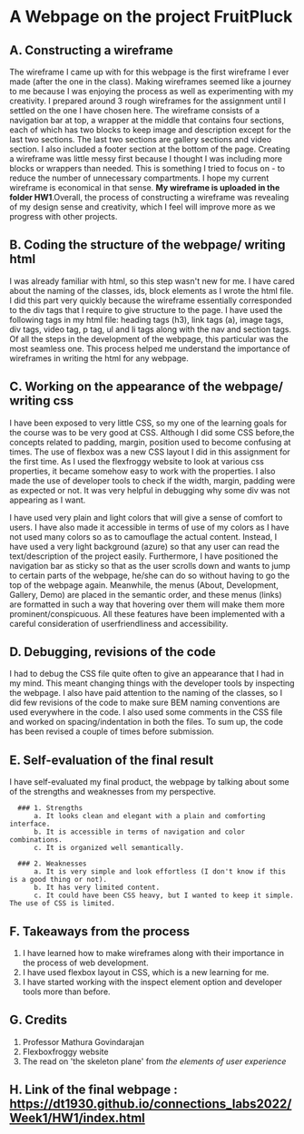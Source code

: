 # A Webpage on the project FruitPluck


## A. Constructing a wireframe

The wireframe I came up with for this webpage is the first wireframe I ever made (after the one in the class). Making wireframes seemed like a journey to me 
because I was enjoying the process as well as experimenting with my creativity. I prepared around 3 rough wireframes for the assignment until I settled on the
one I have chosen here. The wireframe consists of a navigation bar at top, a wrapper at the middle that contains four sections, each of which has two blocks
to keep image and description except for the last two sections. The last two sections are gallery sections and video section. I also included a footer section
at the bottom of the page. Creating a wireframe was little messy first because I thought I was including more blocks or wrappers than needed. This is something
I tried to focus on - to reduce the number of unnecessary compartments. I hope my current wireframe is economical in that sense. **My wireframe is uploaded in
the folder HW1**.Overall, the process of constructing a wireframe was revealing of my design sense and creativity, which I feel will improve more as we progress 
with other projects.

## B. Coding the structure of the webpage/ writing html

I was already familiar with html, so this step wasn't new for me. I have cared about the naming of the classes, ids, block elements as I wrote the html file. I
did this part very quickly because the wireframe essentially corresponded to the div tags that I require to give structure to the page. I have used the following 
tags in my html file: heading tags (h3), link tags (a), image tags, div tags, video tag, p tag, ul and li tags along with the nav and section tags. Of all the steps
in the development of the webpage, this particular was the most seamless one. This process helped me understand the importance of wireframes in writing the html
for any webpage. 

## C. Working on the appearance of the webpage/ writing css

I have been exposed to very little CSS, so my one of the learning goals for the course was to be very good at CSS. Although I did some CSS before,the concepts 
related to padding, margin, position used to become confusing at times. The use of flexbox was a new CSS layout I did in this assignment for the first time. As I
used the flexfroggy website to look at various css properties, it became somehow easy to work with the properties. I also made the use of developer tools to check
if the width, margin, padding were as expected or not. It was very helpful in debugging why some div was not appearing as I want. 

I have used very plain and light colors that will give a sense of comfort to users. I have also made it accessible in terms of use of my colors as I have not used
many colors so as to camouflage the actual content. Instead, I have used a very light background (azure) so that any user can read the text/description of the 
project easily. Furthermore, I have positioned the navigation bar as sticky so that as the user scrolls down and wants to jump to certain parts of the webpage, 
he/she can do so without having to go the top of the webpage again. Meanwhile, the menus (About, Development, Gallery, Demo) are placed in the semantic order, and
these menus (links) are formatted in such a way that hovering over them will make them more prominent/conspicuous. All these features have been implemented with
a careful consideration of userfriendliness and accessibility. 

## D. Debugging, revisions of the code

I had to debug the CSS file quite often to give an appearance that I had in my mind. This meant changing things with the developer tools by inspecting the 
webpage. I also have paid attention to the naming of the classes, so I did few revisions of the code to make sure BEM naming conventions are used everywhere in the
code. I also used some comments in the CSS file and worked on spacing/indentation in both the files. To sum up, the code has been revised a couple of times before
submission.

## E. Self-evaluation of the final result

I have self-evaluated my final product, the webpage by talking about some of the strengths and weaknesses from my perspective.

      ### 1. Strengths
          a. It looks clean and elegant with a plain and comforting interface. 
          b. It is accessible in terms of navigation and color combinations.
          c. It is organized well semantically.
          
      ### 2. Weaknesses
          a. It is very simple and look effortless (I don't know if this is a good thing or not).
          b. It has very limited content.
          c. It could have been CSS heavy, but I wanted to keep it simple. The use of CSS is limited.
      
      
## F. Takeaways from the process
  
  1. I have learned how to make wireframes along with their importance in the process of web development.
  2. I have used flexbox layout in CSS, which is a new learning for me.
  3. I have started working with the inspect element option and developer tools more than before.
  
## G. Credits

  1. Professor Mathura Govindarajan 
  2. Flexboxfroggy website
  3. The read on 'the skeleton plane' from *the elements of user experience*


## H. Link of the final webpage : https://dt1930.github.io/connections_labs2022/Week1/HW1/index.html
